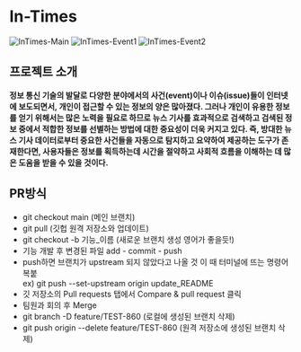 # In-Times 

![InTimes-Main](https://user-images.githubusercontent.com/18747983/122269482-388f1d00-cf18-11eb-8e97-e8e63464a1ec.png)
![InTimes-Event1](https://user-images.githubusercontent.com/18747983/122269499-3d53d100-cf18-11eb-831f-3d0fb674c09f.png)
![InTimes-Event2](https://user-images.githubusercontent.com/18747983/122269504-3f1d9480-cf18-11eb-8d6d-3828bd720b89.png)

## 프로젝트 소개

**정보 통신 기술의 발달로 다양한 분야에서의 사건(event)이나 이슈(issue)들이 인터넷에 보도되면서, 개인이 접근할 수 있는 정보의 양은 많아졌다. 그러나 개인이 유용한 정보를 얻기 위해서는 많은 노력을 필요로 하므로  뉴스 기사를 효과적으로 검색하고 검색된 정보 중에서 적합한 정보를 선별하는 방법에 대한 중요성이 더욱 커지고 있다. 즉, 방대한 뉴스 기사 데이터로부터 중요한 사건들을 자동으로 탐지하고 요약하여 제공하는 도구가 존재한다면, 사용자들은 정보를 획득하는데 시간을 절약하고 사회적 흐름을 이해하는 데 많은 도움을 받을 수 있을 것이다.**


## PR방식

- git checkout main (메인 브랜치)
- git pull (깃헙 원격 저장소와 업데이트)
- git checkout -b 기능_이름 (새로운 브랜치 생성 영어가 좋을듯!)
- 기능 개발 후 변경된 파일 add - commit - push
- push하면 브랜치가 upstream 되지 않았다고 나올 것 이 때 터미널에 뜨는 명령어 복붙<br/>
ex) git push --set-upstream origin update_README
- 깃 저장소의 Pull requests 탭에서 Compare & pull request 클릭
- 팀원과 회의 후 Merge
- git branch -D feature/TEST-860 (로컬에 생성된 브랜치 삭제)
- git push origin --delete feature/TEST-860 (원격 저장소에 생성된 브랜치 삭제)
